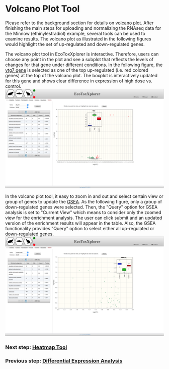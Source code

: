 # Volcano Plot Tool

Please refer to the background section for details on [volcano plot](background_volcano.md). After finishing the main steps for uploading and normalizing the RNAseq data for the Minnow (ethinylestradiol) example, several tools can be used to examine results. The volcano plot as illustrated in the following figures would highlight the set of up-regulated and down-regulated genes.

The volcano plot tool in EcoToxXplorer is interactive. Therefore, users can choose any point in the plot and see a subplot that reflects the levels of changes for that gene under different conditions. In the following figure, the [vtg7 gene](https://www.ncbi.nlm.nih.gov/gene/?term=vtg7) is selected as one of the top up-regulated (i.e. red colored genes) at the top of the volcano plot. The boxplot is interactively updated for this gene and shows clear difference in expression of high dose vs. control.
![Image](tutorial_volcano_plot.png)

In the volcano plot tool, it easy to zoom in and out and select certain view or group of genes to update the [GSEA](ackground_gsea.md). As the following figure, only a group of down-regulated genes were selected. Then, the "Query" option for GSEA analysis is set to "Current View" which means to consider only the zoomed view for the enrichment analysis. The user can click submit and an updated version of the enrichment results will appear in the table. Also, the GSEA functionality provides "Query" option to select either all up-regulated or down-regulated genes.
![Image](tutorial_volcano_plot3.png)

### Next step: [Heatmap Tool](heatmap_tool.md)
### Previous step: [Differential Expression Analysis](rnaseq_DEG.md)
